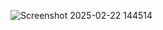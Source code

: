 ![Screenshot 2025-02-22 144514](https://github.com/user-attachments/assets/289fa18f-434f-4d42-b772-f6a01f5515f3)
